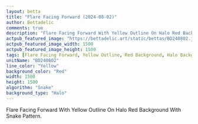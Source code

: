 ```yaml
---
layout: betta
title: "Flare Facing Forward (2024-08-02)"
author: Bettadelic
comments: true
description: "Flare Facing Forward With Yellow Outline On Halo Red Background With Snake Pattern."
actpub_featured_image: "https://bettadelic.art/static/bettas/BD240802.jpg"
actpub_featured_image_width: 1500
actpub_featured_image_height: 1500
tags: [Flare Facing Forward, Yellow Outline, Red Background, Halo Background Pattern, Snake Pattern, August 2024]
unitName: "BD240802"
line_color: "Yellow"
background_color: "Red"
width: 1500
height: 1500
algorithm: "Snake"
background_type: "Halo"
---
```


Flare Facing Forward With Yellow Outline On Halo Red Background With Snake Pattern.
